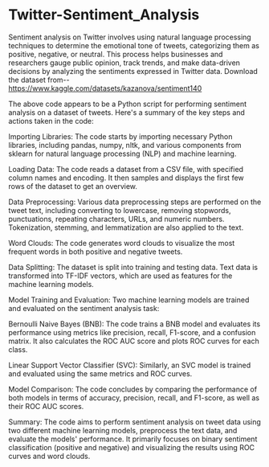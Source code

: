 # Twitter-Sentiment_Analysis
Sentiment analysis on Twitter involves using natural language processing techniques to determine the emotional tone of tweets, categorizing them as positive, negative, or neutral. This process helps businesses and researchers gauge public opinion, track trends, and make data-driven decisions by analyzing the sentiments expressed in Twitter data.
Download the dataset from-- https://www.kaggle.com/datasets/kazanova/sentiment140


The above code appears to be a Python script for performing sentiment analysis on a dataset of tweets. Here's a summary of the key steps and actions taken in the code:

Importing Libraries: The code starts by importing necessary Python libraries, including pandas, numpy, nltk, and various components from sklearn for natural language processing (NLP) and machine learning.

Loading Data: The code reads a dataset from a CSV file, with specified column names and encoding. It then samples and displays the first few rows of the dataset to get an overview.

Data Preprocessing: Various data preprocessing steps are performed on the tweet text, including converting to lowercase, removing stopwords, punctuations, repeating characters, URLs, and numeric numbers. Tokenization, stemming, and lemmatization are also applied to the text.

Word Clouds: The code generates word clouds to visualize the most frequent words in both positive and negative tweets.

Data Splitting: The dataset is split into training and testing data. Text data is transformed into TF-IDF vectors, which are used as features for the machine learning models.

Model Training and Evaluation: Two machine learning models are trained and evaluated on the sentiment analysis task:

Bernoulli Naive Bayes (BNB): The code trains a BNB model and evaluates its performance using metrics like precision, recall, F1-score, and a confusion matrix. It also calculates the ROC AUC score and plots ROC curves for each class.

Linear Support Vector Classifier (SVC): Similarly, an SVC model is trained and evaluated using the same metrics and ROC curves.

Model Comparison: The code concludes by comparing the performance of both models in terms of accuracy, precision, recall, and F1-score, as well as their ROC AUC scores.

Summary: The code aims to perform sentiment analysis on tweet data using two different machine learning models, preprocess the text data, and evaluate the models' performance. It primarily focuses on binary sentiment classification (positive and negative) and visualizing the results using ROC curves and word clouds.
